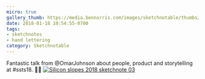 ```yaml
---
micro: true
gallery_thumb: https://media.bennorris.com/images/sketchnotable/thumbs/silicon-slopes-2018-sketchnote-03.jpg
date: 2018-01-18 10:54:55-0700
tags:
- sketchnotes
- hand lettering
category: Sketchnotable
---
```


Fantastic talk from @OmarJohnson about people, product and storytelling at #ssts18. ✍🏼 [![Silicon slopes 2018 sketchnote 03](https://media.bennorris.com/images/sketchnotable/silicon-slopes-2018/silicon-slopes-2018-sketchnote-03.jpg)](https://media.bennorris.com/images/sketchnotable/silicon-slopes-2018/silicon-slopes-2018-sketchnote-03.jpg)